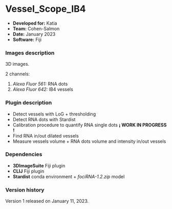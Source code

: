# Vessel_Scope_IB4

* **Developed for:** Katia
* **Team:** Cohen-Salmon
* **Date:** January 2023
* **Software:** Fiji

### Images description

3D images.

2 channels:
  1. *Alexa Fluor 561:* RNA dots
  2. *Alexa Fluor 642:* IB4 vessels

### Plugin description

* Detect vessels with LoG + thresholding
* Detect RNA dots with Stardist
* Calibration procedure to quantify RNA single dots **¡ WORK IN PROGRESS !**
* Find RNA in/out dilated vessels
* Measure vessels volume + RNA dots volume and intensity in/out vessels

### Dependencies

* **3DImageSuite** Fiji plugin
* **CLIJ** Fiji plugin
* **Stardist** conda environment + *fociRNA-1.2.zip* model

### Version history

Version 1 released on January 11, 2023.
